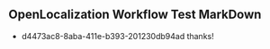 ## OpenLocalization Workflow Test MarkDown
* d4473ac8-8aba-411e-b393-201230db94ad thanks!

<!--HONumber=Sep16_HO1-->


